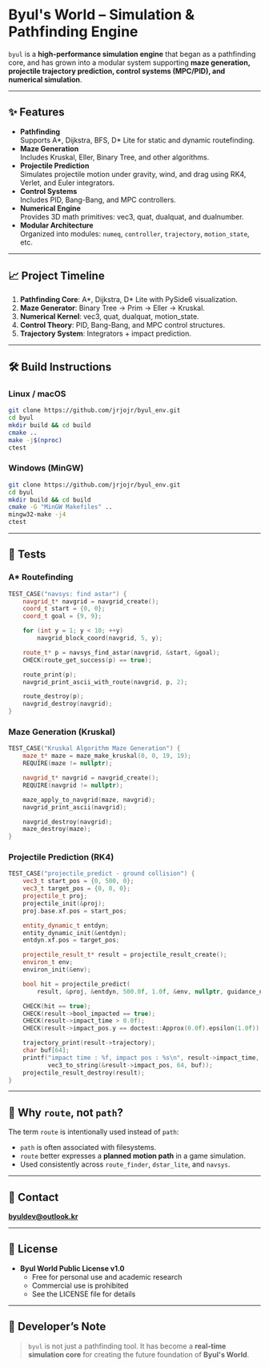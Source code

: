 # Byul's World – Simulation & Pathfinding Engine

`byul` is a **high-performance simulation engine** that began as a pathfinding core, and has grown into a modular system supporting **maze generation, projectile trajectory prediction, control systems (MPC/PID), and numerical simulation**.

---

## ✨ Features
- **Pathfinding**  
  Supports A*, Dijkstra, BFS, D* Lite for static and dynamic routefinding.
- **Maze Generation**  
  Includes Kruskal, Eller, Binary Tree, and other algorithms.
- **Projectile Prediction**  
  Simulates projectile motion under gravity, wind, and drag using RK4, Verlet, and Euler integrators.
- **Control Systems**  
  Includes PID, Bang-Bang, and MPC controllers.
- **Numerical Engine**  
  Provides 3D math primitives: vec3, quat, dualquat, and dualnumber.
- **Modular Architecture**  
  Organized into modules: `numeq`, `controller`, `trajectory`, `motion_state`, etc.

---

## 📈 Project Timeline
1. **Pathfinding Core**: A*, Dijkstra, D* Lite with PySide6 visualization.
2. **Maze Generator**: Binary Tree → Prim → Eller → Kruskal.
3. **Numerical Kernel**: vec3, quat, dualquat, motion_state.
4. **Control Theory**: PID, Bang-Bang, and MPC control structures.
5. **Trajectory System**: Integrators + impact prediction.

---

## 🛠 Build Instructions
### Linux / macOS
```bash
git clone https://github.com/jrjojr/byul_env.git
cd byul
mkdir build && cd build
cmake ..
make -j$(nproc)
ctest
```

### Windows (MinGW)
```bash
git clone https://github.com/jrjojr/byul_env.git
cd byul
mkdir build && cd build
cmake -G "MinGW Makefiles" ..
mingw32-make -j4
ctest
```

---

## 🧪 Tests
### A* Routefinding
```cpp
TEST_CASE("navsys: find astar") {
    navgrid_t* navgrid = navgrid_create();
    coord_t start = {0, 0};
    coord_t goal = {9, 9};

    for (int y = 1; y < 10; ++y)
        navgrid_block_coord(navgrid, 5, y);

    route_t* p = navsys_find_astar(navgrid, &start, &goal);
    CHECK(route_get_success(p) == true);

    route_print(p);
    navgrid_print_ascii_with_route(navgrid, p, 2);

    route_destroy(p);
    navgrid_destroy(navgrid);
}
```

### Maze Generation (Kruskal)
```cpp
TEST_CASE("Kruskal Algorithm Maze Generation") {
    maze_t* maze = maze_make_kruskal(0, 0, 19, 19);
    REQUIRE(maze != nullptr);

    navgrid_t* navgrid = navgrid_create();
    REQUIRE(navgrid != nullptr);

    maze_apply_to_navgrid(maze, navgrid);
    navgrid_print_ascii(navgrid);

    navgrid_destroy(navgrid);
    maze_destroy(maze);
}
```

### Projectile Prediction (RK4)
```cpp
TEST_CASE("projectile_predict - ground collision") {
    vec3_t start_pos = {0, 500, 0};
    vec3_t target_pos = {0, 0, 0};
    projectile_t proj;
    projectile_init(&proj);
    proj.base.xf.pos = start_pos;

    entity_dynamic_t entdyn;
    entity_dynamic_init(&entdyn);
    entdyn.xf.pos = target_pos;

    projectile_result_t* result = projectile_result_create();
    environ_t env;
    environ_init(&env);

    bool hit = projectile_predict(
        result, &proj, &entdyn, 500.0f, 1.0f, &env, nullptr, guidance_none);

    CHECK(hit == true);
    CHECK(result->bool_impacted == true);
    CHECK(result->impact_time > 0.0f);
    CHECK(result->impact_pos.y == doctest::Approx(0.0f).epsilon(1.0f));

    trajectory_print(result->trajectory);
    char buf[64];
    printf("impact time : %f, impact pos : %s\n", result->impact_time,
           vec3_to_string(&result->impact_pos, 64, buf));
    projectile_result_destroy(result);
}
```

---

## 📘 Why `route`, not `path`?

The term `route` is intentionally used instead of `path`:
- `path` is often associated with filesystems.
- `route` better expresses a **planned motion path** in a game simulation.
- Used consistently across `route_finder`, `dstar_lite`, and `navsys`.

---

## 📩 Contact
**byuldev@outlook.kr**

---

## 📄 License
- **Byul World Public License v1.0**  
  - Free for personal use and academic research  
  - Commercial use is prohibited  
  - See the LICENSE file for details

---

## 💬 Developer’s Note
> `byul` is not just a pathfinding tool. It has become a **real-time simulation core** 
> for creating the future foundation of **Byul's World**.
